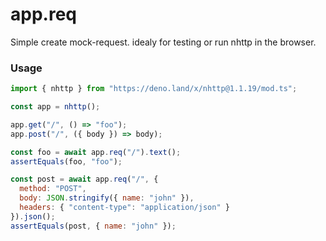 # app.req

Simple create mock-request. idealy for testing or run nhttp in the browser.

### Usage
```js
import { nhttp } from "https://deno.land/x/nhttp@1.1.19/mod.ts";

const app = nhttp();

app.get("/", () => "foo");
app.post("/", ({ body }) => body);

const foo = await app.req("/").text();
assertEquals(foo, "foo");

const post = await app.req("/", { 
  method: "POST",
  body: JSON.stringify({ name: "john" }),
  headers: { "content-type": "application/json" }
}).json();
assertEquals(post, { name: "john" });
```